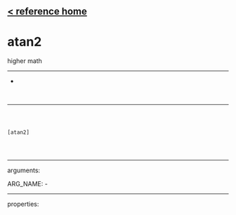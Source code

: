 [< reference home](ceammc_lib.html)
---

# atan2


higher math

---

-
<br>


---


```



[atan2]


            
```

---
arguments:

ARG_NAME: -<br>

---
properties:


